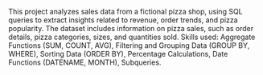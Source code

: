 This project analyzes sales data from a fictional pizza shop, using SQL queries to extract insights related to revenue, order trends, and pizza popularity. The dataset includes information on pizza sales, such as order details, pizza categories, sizes, and quantities sold.
Skills used: Aggregate Functions (SUM, COUNT, AVG), Filtering and Grouping Data (GROUP BY, WHERE), Sorting Data (ORDER BY), Percentage Calculations, Date Functions (DATENAME, MONTH), Subqueries.
